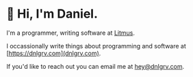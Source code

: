 # 👋 Hi, I'm Daniel.

I'm a programmer, writing software at [Litmus](https://www.litmus.com).

I occassionally write things about programming and software at [https://dnlgrv.com](dnlgrv.com).

If you'd like to reach out you can email me at [hey@dnlgrv.com](mailto:hey@dnlgrv.com).
